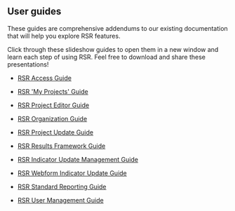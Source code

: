 ## User guides
These guides are comprehensive addendums to our existing documentation that will help you explore RSR features.

Click through these slideshow guides to open them in a new window and learn each step of using RSR. Feel free to download and share these presentations!



- [RSR Access Guide](https://docs.google.com/presentation/d/e/2PACX-1vQeakngT9tlh518AWSRD8AogoeCjFswe1GVrW09JgqN83zWSCTp5TS_iIX0afgvIQ/pub?start=false&loop=false&delayms=3000)

- [RSR 'My Projects' Guide](https://docs.google.com/presentation/d/e/2PACX-1vRuYfBLt2fiTzt4n6QQGr2qpBMxrpIh1wPikGxVCD4Xf98U9YtFPiYSEYFC3TsT1g/pub?start=false&loop=false&delayms=3000)

- [RSR Project Editor Guide](https://docs.google.com/presentation/d/e/2PACX-1vRnLBJ9n-hErqoYIrQIJuzAXwigfLdyL64ieWQvngRfzb48-VjpCZ55C6FrC2ANnA/pub?start=false&loop=false&delayms=3000)

- [RSR Organization Guide](https://docs.google.com/presentation/d/e/2PACX-1vQ5hvh7uR6VCq1NSrYOlLqRMWS9uwk9_98WN2pqpWfbNSlV9dzMgpu8KJNxpzev4Q/pub?start=false&loop=false&delayms=3000)

- [RSR Project Update Guide](https://docs.google.com/presentation/d/e/2PACX-1vQ0F4s6lKersQW1Q2u7oQMi3B4sd9hDERa28ujeksPwANUATonEtOfHuiMXyElV5Q/pub?start=false&loop=false&delayms=3000)

- [RSR Results Framework Guide](https://docs.google.com/presentation/d/e/2PACX-1vQKhEuVS1I9pkryO0L_K1QeO83Z0_gHL100xwqnKdZBF8SDJYKrKzP6QFVO4OTOuA/pub?start=false&loop=false&delayms=3000)

- [RSR Indicator Update Management Guide](https://docs.google.com/presentation/d/e/2PACX-1vRgGqEsA06U52ft_qio-gu8tamVzbEjV8Tlqdf0U6nBE3zyIL_ZCcYdjjs-JnzEFA/pub?start=false&loop=false&delayms=3000)

- [RSR Webform Indicator Update Guide](https://docs.google.com/presentation/d/e/2PACX-1vRCivOB3-SU6fxuNx5x1zCM1RAjbu6LldKCZm5_j61mxfQJ3GaW7e-TxZEw4pFPCw/pub?start=false&loop=false&delayms=3000)

- [RSR Standard Reporting Guide](https://docs.google.com/presentation/d/e/2PACX-1vRRwyQ5pmhjmIt08vx-BF7wsworJzhrKlR3cAL1iJo3kST8Hr5Kz7sBnyzjQyxsTA/pub?start=false&loop=false&delayms=3000)

- [RSR User Management Guide](https://docs.google.com/presentation/d/e/2PACX-1vRQVk2eqgI2YuZsSfcUpJhY0lMzCjZ2CCEdOEfrgwEcioxZt1nT9Mjq-D1SJfXU9Q/pub?start=false&loop=false&delayms=3000)
